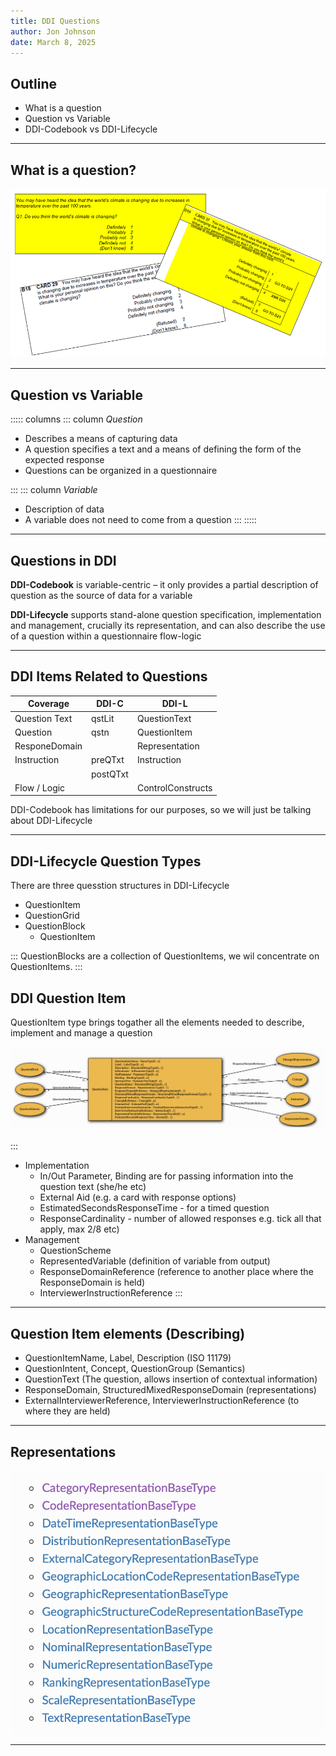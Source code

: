 ```yaml
---
title: DDI Questions
author: Jon Johnson
date: March 8, 2025
---
```


## Outline

- What is a question
- Question vs Variable
- DDI-Codebook vs DDI-Lifecycle

---

## What is a question?

![](img/what-is-a-question.png)


---

## Question vs Variable

::::: columns
::: column
*Question*

- Describes a means of capturing data
- A question specifies a text and a means of defining the form of the expected response
- Questions can be organized in a questionnaire

:::
::: column
*Variable*

- Description of data
- A variable does not need to come from a question
:::
:::::

---

## Questions in DDI

**DDI-Codebook** is variable-centric – it only provides a partial description of question as the source of data for a variable

**DDI-Lifecycle** supports stand-alone question specification, implementation and management, crucially its representation, and can also describe the use of a question within a questionnaire flow-logic

---

## DDI Items Related to Questions

| Coverage       | DDI-C    | DDI-L             |
|----------------|----------|-------------------|
| Question Text  | qstLit   | QuestionText      |
| Question       | qstn     | QuestionItem      |
| ResponeDomain  |          | Representation    |
| Instruction    | preQTxt  | Instruction       |
|                | postQTxt |                   |
| Flow / Logic   |          | ControlConstructs |


DDI-Codebook has limitations for our purposes, so we will just be talking about DDI-Lifecycle

---

## DDI-Lifecycle Question Types

There are three quesstion structures in DDI-Lifecycle

- QuestionItem
- QuestionGrid
- QuestionBlock
  - QuestionItem

 :::
 QuestionBlocks are a collection of QuestionItems, we wil concentrate on QuestionItems.
 :::

## DDI Question Item

QuestionItem type brings togather all the elements needed to describe, implement and manage a question

![](img/question-item-relationships.png)

:::
- Implementation
  - In/Out Parameter, Binding are for passing information into the question text (she/he etc)
  - External Aid (e.g. a card with response options)
  - EstimatedSecondsResponseTime - for a timed question
  - ResponseCardinality - number of allowed responses e.g. tick all that apply, max 2/8 etc)
- Management
  - QuestionScheme
  - RepresentedVariable (definition of variable from output)
  - ResponseDomainReference (reference to another place where the ResponseDomain is held)
  - InterviewerInstructionReference
:::

---

## Question Item elements (Describing)

- QuestionItemName, Label, Description (ISO 11179)
- QuestionIntent, Concept, QuestionGroup (Semantics)
- QuestionText (The question, allows insertion of contextual information)
- ResponseDomain, StructuredMixedResponseDomain (representations)
- ExternalInterviewerReference, InterviewerInstructionReference  (to where they are held)

---

## Representations

![](img/representations.png)

-----





